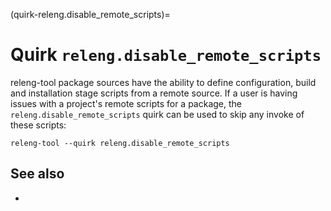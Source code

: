 (quirk-releng.disable_remote_scripts)=
# Quirk `releng.disable_remote_scripts`

releng-tool package sources have the ability to define configuration,
build and installation stage scripts from a remote source. If a user is
having issues with a project's remote scripts for a package, the
`releng.disable_remote_scripts` quirk can be used to skip any invoke of
these scripts:
  
```
releng-tool --quirk releng.disable_remote_scripts
```

## See also

- [](quirks)
